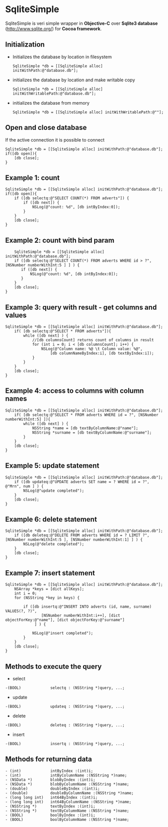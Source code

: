SqliteSimple
============

SqliteSimple is veri simple wrapper in __Objective-C__ over __Sqlite3 database__ (http://www.sqlite.org/) for __Cocoa framework__.

Initialization
--------------

*  Initializes the database by location in filesystem

    ``SqliteSimple *db = [[SqliteSimple alloc] initWithPath:@"database.db"];``

* initializes the database by location and make writable copy

    ``SqliteSimple *db = [[SqliteSimple alloc] initWithWritablePath:@"database.db"];``

* initializes the database from memory

    ``SqliteSimple *db = [[SqliteSimple alloc] initWithWritablePath:@""];``

Open and close database
------------------------

If the active connection it is possible to connect

	SqliteSimple *db = [[SqliteSimple alloc] initWithPath:@"database.db"];
	if([db open]){
	    [db close];
	}


Example 1: count
----------------

	SqliteSimple *db = [[SqliteSimple alloc] initWithPath:@"database.db"];
	if([db open]){
	    if ([db selectq:@"SELECT COUNT(*) FROM adverts"]) {
	        if ([db next]) {
	            NSLog(@"count: %d", [db intByIndex:0]);
	        }
	    }
	    [db close];
	}
	
	
Example 2: count with bind param
--------------------------------
		SqliteSimple *db = [[SqliteSimple alloc] initWithPath:@"database.db"];
	    if ([db selectq:@"SELECT COUNT(*) FROM adverts WHERE id > ?", [NSNumber numberWithInt:5 ] ] ) {
	       if ([db next]) {
	           NSLog(@"count: %d", [db intByIndex:0]);
	       }
	    }
	    [db close];
	}


Example 3: query with result - get columns and values
-------------------------------------------------------
	SqliteSimple *db = [[SqliteSimple alloc] initWithPath:@"database.db"];
	    if( [db selectq:@"SELECT * FROM adverts"]){
	        while ([db next] ) {
	            //[db columnsCount] returns count of columns in result
	            for (int i = 0; i < [db columnsCount]; i++) {
	                NSLog(@"Column name: %@ \t Column value: %@",
	                    [db columnNameByIndex:i], [db textByIndex:i]);
	            }
	        }
	    }
	    [db close];
	}
	
    
Example 4: access to columns with column names
----------------------------------------------
	SqliteSimple *db = [[SqliteSimple alloc] initWithPath:@"database.db"];
	    if( [db selectq:@"SELECT * FROM adverts WHERE id = ?", [NSNumber numberWithInt:5] ]){
	        while ([db next] ) {
	            NSString *name = [db textByColumnName:@"name"];
	            NSString *surname = [db textByColumnName:@"surname"];
	        }
	    }
    	[db close];
	}
    

    
Example 5: update statement
-----------------------------
	SqliteSimple *db = [[SqliteSimple alloc] initWithPath:@"database.db"];
	    if ([db updateq:@"UPDATE adverts SET name = ? WHERE id = ?", @"Mrn", num ] ) {
	        NSLog(@"update completed");
	    }
	    [db close];
	}

     
    
Example 6: delete statement
----------------------------
	SqliteSimple *db = [[SqliteSimple alloc] initWithPath:@"database.db"];
	    if ([db deleteq:@"DELETE FROM adverts WHERE id = ? LIMIT ?", [NSNumber numberWithInt:5 ], [NSNumber numberWithInt:1] ] ) {
	        NSLog(@"delete completed");
	    }
	    [db close];
	}


Example 7: insert statement
---------------------------
	SqliteSimple *db = [[SqliteSimple alloc] initWithPath:@"database.db"];
	    NSArray *keys = [dict allKeys];
	    int i = 0;
	    for (NSString *key in keys) {
	
	        if ([db insertq:@"INSERT INTO adverts (id, name, surname) VALUES(?, ?)",
	                [NSNumber numberWithInt:i++], [dict objectForKey:@"name"], [dict objectForKey:@"surname"]
	             ] ) {
	
	            NSLog(@"insert completed");
	        }
	    }
	    [db close];
	}

    

Methods to execute the query
----------------------------
* select

``-(BOOL)             selectq : (NSString *)query, ...;``

* update

``-(BOOL)             updateq : (NSString *)query, ...;``

* delete

``-(BOOL)             deleteq : (NSString *)query, ...;``

* insert

``-(BOOL)             insertq : (NSString *)query, ...;``
     
    

Methods for returning data
--------------------------
	- (int)             intByIndex :(int)i;
	- (int)             intByColumnName :(NSString *)name;
	- (NSData *)        blobByIndex :(int)i;
	- (NSData *)        blobByColumnName :(NSString *)name;
	- (double)          doubleByIndex :(int)i;
	- (double)          doubleByColumnName :(NSString *)name;
	- (long long int)   int64ByIndex :(int)i;
	- (long long int)   int64ByColumnName :(NSString *)name;
	- (NSString *)      textByIndex :(int)i;
	- (NSString *)      textByColumnName :(NSString *)name;
	- (BOOL)            boolByIndex :(int)i;
	- (BOOL)            boolByColumnName :(NSString *)name;


	